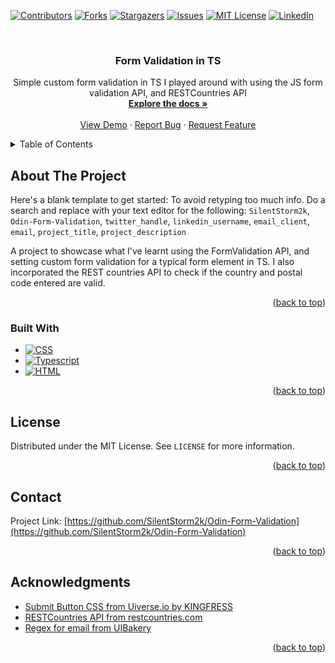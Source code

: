 <!-- Copyright notice for this README.md template -->

<!-- MIT License

Copyright (c) 2021 Othneil Drew

Permission is hereby granted, free of charge, to any person obtaining a copy
of this software and associated documentation files (the "Software"), to deal
in the Software without restriction, including without limitation the rights
to use, copy, modify, merge, publish, distribute, sublicense, and/or sell
copies of the Software, and to permit persons to whom the Software is
furnished to do so, subject to the following conditions:

The above copyright notice and this permission notice shall be included in all
copies or substantial portions of the Software.

THE SOFTWARE IS PROVIDED "AS IS", WITHOUT WARRANTY OF ANY KIND, EXPRESS OR
IMPLIED, INCLUDING BUT NOT LIMITED TO THE WARRANTIES OF MERCHANTABILITY,
FITNESS FOR A PARTICULAR PURPOSE AND NONINFRINGEMENT. IN NO EVENT SHALL THE
AUTHORS OR COPYRIGHT HOLDERS BE LIABLE FOR ANY CLAIM, DAMAGES OR OTHER
LIABILITY, WHETHER IN AN ACTION OF CONTRACT, TORT OR OTHERWISE, ARISING FROM,
OUT OF OR IN CONNECTION WITH THE SOFTWARE OR THE USE OR OTHER DEALINGS IN THE
SOFTWARE. -->

<a name="readme-top"></a>

<!-- PROJECT SHIELDS -->
<!--
*** I'm using markdown "reference style" links for readability.
*** Reference links are enclosed in brackets [ ] instead of parentheses ( ).
*** See the bottom of this document for the declaration of the reference variables
*** for contributors-url, forks-url, etc. This is an optional, concise syntax you may use.
*** https://www.markdownguide.org/basic-syntax/#reference-style-links
-->

[![Contributors][contributors-shield]][contributors-url]
[![Forks][forks-shield]][forks-url]
[![Stargazers][stars-shield]][stars-url]
[![Issues][issues-shield]][issues-url]
[![MIT License][license-shield]][license-url]
[![LinkedIn][linkedin-shield]][linkedin-url]

<!-- PROJECT LOGO -->
<br />
<div align="center">
  <!-- <a href="https://github.com/SilentStorm2k/Odin-Form-Validation">
    <img src="logo.png" alt="Logo" width="80" height="80">
  </a> -->

<h3 align="center">Form Validation in TS</h3>

  <p align="center">
    Simple custom form validation in TS I played around with using the JS form validation API, and RESTCountries API
    <br />
    <a href="https://github.com/SilentStorm2k/Odin-Form-Validation"><strong>Explore the docs »</strong></a>
    <br />
    <br />
    <a href="https://SilentStorm2k.github.io/Odin-Form-Validation">View Demo</a>
    ·
    <a href="https://github.com/SilentStorm2k/Odin-Form-Validation/issues">Report Bug</a>
    ·
    <a href="https://github.com/SilentStorm2k/Odin-Form-Validation/issues">Request Feature</a>
  </p>
</div>

<!-- TABLE OF CONTENTS -->
<details>
  <summary>Table of Contents</summary>
  <ol>
    <li>
      <a href="#about-the-project">About The Project</a>
      <ul>
        <li><a href="#built-with">Built With</a></li>
      </ul>
    </li>
    <li><a href="#license">License</a></li>
    <li><a href="#contact">Contact</a></li>
    <li><a href="#acknowledgments">Acknowledgments</a></li>
  </ol>
</details>

<!-- ABOUT THE PROJECT -->

## About The Project

Here's a blank template to get started: To avoid retyping too much info. Do a search and replace with your text editor for the following: `SilentStorm2k`, `Odin-Form-Validation`, `twitter_handle`, `linkedin_username`, `email_client`, `email`, `project_title`, `project_description`

A project to showcase what I've learnt using the FormValidation API, and setting custom form validation for a typical form element in TS. I also incorporated the REST countries API to check if the country and postal code entered are valid.

<p align="right">(<a href="#readme-top">back to top</a>)</p>

### Built With

- [![CSS][CSS-shield]][CSS-url]
- [![Typescript][Typescript-shield]][Typescript-url]
- [![HTML][HTML-shield]][HTML-url]

<p align="right">(<a href="#readme-top">back to top</a>)</p>

## License

Distributed under the MIT License. See `LICENSE` for more information.

<p align="right">(<a href="#readme-top">back to top</a>)</p>

<!-- CONTACT -->

## Contact

Project Link: [https://github.com/SilentStorm2k/Odin-Form-Validation](https://github.com/SilentStorm2k/Odin-Form-Validation)

<p align="right">(<a href="#readme-top">back to top</a>)</p>

<!-- ACKNOWLEDGMENTS -->

## Acknowledgments

- [Submit Button CSS from Uiverse.io by KINGFRESS](https://uiverse.io/KINGFRESS/purple-kangaroo-17)
- [RESTCountries API from restcountries.com](https://restcountries.com/)
- [Regex for email from UIBakery](https://uibakery.io/regex-library/email)

<p align="right">(<a href="#readme-top">back to top</a>)</p>

<!-- MARKDOWN LINKS & IMAGES -->
<!-- https://www.markdownguide.org/basic-syntax/#reference-style-links -->

[contributors-shield]: https://img.shields.io/github/contributors/SilentStorm2k/Odin-Form-Validation.svg?style=for-the-badge
[contributors-url]: https://github.com/SilentStorm2k/Odin-Form-Validation/graphs/contributors
[forks-shield]: https://img.shields.io/github/forks/SilentStorm2k/Odin-Form-Validation.svg?style=for-the-badge
[forks-url]: https://github.com/SilentStorm2k/Odin-Form-Validation/network/members
[stars-shield]: https://img.shields.io/github/stars/SilentStorm2k/Odin-Form-Validation.svg?style=for-the-badge
[stars-url]: https://github.com/SilentStorm2k/Odin-Form-Validation/stargazers
[issues-shield]: https://img.shields.io/github/issues/SilentStorm2k/Odin-Form-Validation.svg?style=for-the-badge
[issues-url]: https://github.com/SilentStorm2k/Odin-Form-Validation/issues
[license-shield]: https://img.shields.io/github/license/SilentStorm2k/Odin-Form-Validation.svg?style=for-the-badge
[license-url]: https://github.com/SilentStorm2k/Odin-Form-Validation/blob/master/LICENSE
[linkedin-shield]: https://img.shields.io/badge/-LinkedIn-black.svg?style=for-the-badge&logo=linkedin&colorB=555
[linkedin-url]: https://linkedin.com/in/linkedin_username
[product-screenshot]: images/screenshot.png
[Next.js]: https://img.shields.io/badge/next.js-000000?style=for-the-badge&logo=nextdotjs&logoColor=white
[Next-url]: https://nextjs.org/
[React.js]: https://img.shields.io/badge/React-20232A?style=for-the-badge&logo=react&logoColor=61DAFB
[React-url]: https://reactjs.org/
[Vue.js]: https://img.shields.io/badge/Vue.js-35495E?style=for-the-badge&logo=vuedotjs&logoColor=4FC08D
[Vue-url]: https://vuejs.org/
[Angular.io]: https://img.shields.io/badge/Angular-DD0031?style=for-the-badge&logo=angular&logoColor=white
[Angular-url]: https://angular.io/
[Svelte.dev]: https://img.shields.io/badge/Svelte-4A4A55?style=for-the-badge&logo=svelte&logoColor=FF3E00
[Svelte-url]: https://svelte.dev/
[Laravel.com]: https://img.shields.io/badge/Laravel-FF2D20?style=for-the-badge&logo=laravel&logoColor=white
[Laravel-url]: https://laravel.com
[Bootstrap.com]: https://img.shields.io/badge/Bootstrap-563D7C?style=for-the-badge&logo=bootstrap&logoColor=white
[Bootstrap-url]: https://getbootstrap.com
[JQuery.com]: https://img.shields.io/badge/jQuery-0769AD?style=for-the-badge&logo=jquery&logoColor=white
[JQuery-url]: https://jquery.com
[Typescript-url]: https://www.typescriptlang.org/
[Typescript-shield]: https://shields.io/badge/TypeScript-3178C6?logo=TypeScript&logoColor=FFF&style=flat-square
[CSS-url]: https://developer.mozilla.org/en-US/docs/Learn_web_development/Core/Styling_basics
[CSS-shield]: https://img.shields.io/badge/CSS-239120?&style=for-the-badge&logo=css3&logoColor=white
[HTML-url]: https://developer.mozilla.org/en-US/docs/Web/HTML
[HTML-shield]: https://img.shields.io/badge/HTML-239120?style=for-the-badge&logo=html5&logoColor=white
